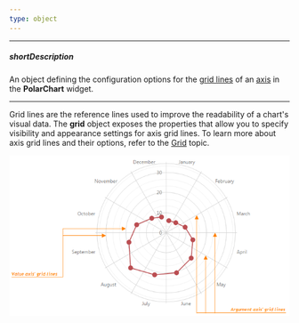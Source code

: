 ```yaml
---
type: object
---
```

---
##### shortDescription
An object defining the configuration options for the [grid lines](/concepts/20%20Data%20Visualization/10%20Charts/352%20PolarChart%20Elements/090%20Grid/01%20Grid.md '/Documentation/Guide/Data_Visualization/Charts/PolarChart_Elements/#Grid') of an [axis](/concepts/20%20Data%20Visualization/10%20Charts/352%20PolarChart%20Elements/050%20Axes/03%20Axes.md '/Documentation/Guide/Data_Visualization/Charts/PolarChart_Elements/#Axes') in the **PolarChart** widget.

---
Grid lines are the reference lines used to improve the readability of a chart's visual data. The **grid** object exposes the properties that allow you to specify visibility and appearance settings for axis grid lines. To learn more about axis grid lines and their options, refer to the [Grid](/concepts/20%20Data%20Visualization/10%20Charts/352%20PolarChart%20Elements/090%20Grid/01%20Grid.md '/Documentation/Guide/Data_Visualization/Charts/PolarChart_Elements/#Grid') topic.

![PolarChart Grid Lines](/images/ChartJS/PolarChartGridLines.png)